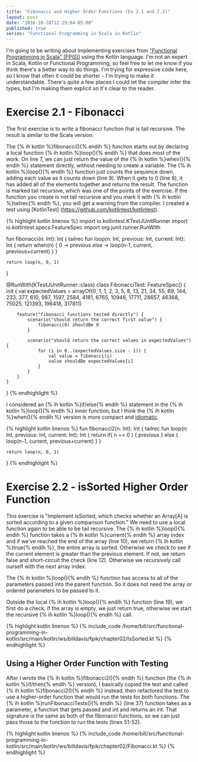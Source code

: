 ```yaml
---
title: "Fibonacci and Higher Order Functions (Ex 2.1 and 2.2)"
layout: post
date: "2016-10-28T12:29:04-05:00"
published: true
series: "Functional Programming in Scala in Kotlin"	
---
```


I'm going to be writing about implementing exercises from ["Functional Programming in Scala" 
(FPiS))](https://www.manning.com/books/functional-programming-in-scala)
using the Kotlin language. I'm not an expert in Scala, Kotlin or Functional Programming, so feel 
free to let me know if you think there's a better way to do things. I'm trying for expressive 
code here, so I know that often it could be shorter - I'm trying to make it understandable. 
There's quite a few places I could let the compiler infer the types, but I'm making them explicit
so it's clear to the reader. 

# Exercise 2.1 - Fibonacci
The first exercise is to write a fibonacci function that is tail recursive. The result is similar to
the Scala version. 

The {% ih kotlin %}fibonacci(){% endih %} function starts out by declaring a local function {% ih
kotlin %}loop(){% endih %} that does most of the work. On line 7, we can just return the value of
the {% ih kotlin %}when(){% endih %} statement directly, without needing to create a variable. The
{% ih kotlin %}loop(){% endih %} function just counts the sequence down, adding each value as it
counts down (line 9). When it gets to 0 (line 8), it has added all of the elements together and
returns the result. The function is marked tail recursive, which was one of the points of the
exercise. If the function you create is not tail recursive and you mark it with {% ih kotlin
%}tailrec{% endih %}, you will get a warning from the compiler. I created a test using [KotlinTest]
(https://github.com/kotlintest/kotlintest).
 
{% highlight kotlin linenos %}
import io.kotlintest.KTestJUnitRunner
import io.kotlintest.specs.FeatureSpec
import org.junit.runner.RunWith

fun fibonacci(n: Int): Int {
    tailrec fun loop(n: Int, previous: Int, current: Int): Int {
        return when(n) {
            0 -> previous
            else -> loop(n-1, current, previous+current)
        }
    }

    return loop(n, 0, 1)
}

@RunWith(KTestJUnitRunner::class)
class FibonacciTest: FeatureSpec() {
    init {
        val expectedValues = arrayOf(0, 1, 1, 2, 3, 5, 8, 13, 21, 34, 55, 89, 144, 233, 377, 610,
            987, 1597, 2584, 4181, 6765, 10946, 17711, 28657, 46368, 75025, 121393, 196418, 317811)

        feature("fibonacci functions tested directly") {
            scenario("should return the correct first value") {
                fibonacci(0) shouldBe 0
            }

            scenario("should return the correct values in expectedValues") {
                for (i in 0..(expectedValues.size - 1)) {
                    val value = fibonacci(i)
                    value shouldBe expectedValues[i]
                }
            }
        }
    }
}
{% endhighlight %}

I considered an {% ih kotlin %}if/else{% endih %} statement in the {% ih kotlin %}loop(){% endih %}
inner function, but I think the {% ih kotlin %}when(){% endih %} version is more compact and
[idiomatic](https://kotlinlang.org/docs/reference/idioms.html).
 
{% highlight kotlin linenos %}
fun fibonacci2(n: Int): Int {
    tailrec fun loop(n: Int, previous: Int, current: Int): Int {
        return if( n == 0 ) {
            previous
        } else {
            loop(n-1, current, previous+current)
        }
    }

    return loop(n, 0, 1)
}
{% endhighlight %}
 
# Exercise 2.2 - isSorted Higher Order Function

This exercise is "Implement isSorted, which checks whether an Array[A] is sorted according to a
given comparison function." We need to use a local function again to be able to be tail recursive.
The {% ih kotlin %}loop(){% endih %} function takes a {% ih kotlin %}current{% endih %} array index
and if we've reached the end of the array (line 10), we return {% ih kotlin %}true{% endih %}, the
entire array is sorted. Otherwise we check to see if the current element is greater than the
previous element. If not, we return false and short-circuit the check (line 12). Otherwise we
recursively call ourself with the next array index.

The {% ih kotlin %}loop(){% endih %} function has access to all of the parameters passed into the
parent function. So it does not need the array or ordered parameters to be passed to it.

Outside the local {% ih kotlin %}loop(){% endih %} function (line 19), we first do a check, if the
array is empty, we just return true, otherwise we start the recursive {% ih kotlin %}loop(){% endih
%} call.

{% highlight kotlin linenos %}
{% include_code /home/bill/src/functional-programming-in-kotlin/src/main/kotlin/ws/billdavis/fpik/chapter02/IsSorted.kt %}
{% endhighlight %}

## Using a Higher Order Function with Testing

After I wrote the {% ih kotlin %}fibonacci2(){% endih %} function (the {% ih kotlin %}if/then{%
endih %} version), I basically copied the test and called {% ih kotlin %}fibonacci2(){% endih %}
instead, then refactored the test to use a higher-order function that would run the tests for both
functions. The {% ih kotlin %}runFibonacciTests(){% endih %} (line 37) function takes as a
parameter, a function that gets passed and int and returns an int. That signature is the same as
both of the fibonacci functions, so we can just pass those to the function to run the tests (lines
51-52).
  
{% highlight kotlin linenos %}
{% include_code /home/bill/src/functional-programming-in-kotlin/src/main/kotlin/ws/billdavis/fpik/chapter02/Fibonacci.kt %}
{% endhighlight %}
